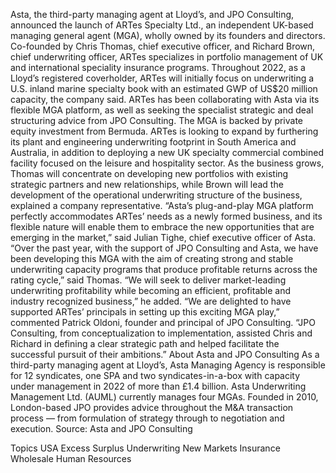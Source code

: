 Asta, the third-party managing agent at Lloyd’s, and JPO Consulting, announced the launch of ARTes Specialty Ltd., an independent UK-based managing general agent (MGA), wholly owned by its founders and directors.
Co-founded by Chris Thomas, chief executive officer, and Richard Brown, chief underwriting officer, ARTes specializes in portfolio management of UK and international speciality insurance programs.
Throughout 2022, as a Lloyd’s registered coverholder, ARTes will initially focus on underwriting a U.S. inland marine specialty book with an estimated GWP of US$20 million capacity, the company said.
ARTes has been collaborating with Asta via its flexible MGA platform, as well as seeking the specialist strategic and deal structuring advice from JPO Consulting. The MGA is backed by private equity investment from Bermuda.
ARTes is looking to expand by furthering its plant and engineering underwriting footprint in South America and Australia, in addition to deploying a new UK specialty commercial combined facility focused on the leisure and hospitality sector.
As the business grows, Thomas will concentrate on developing new portfolios with existing strategic partners and new relationships, while Brown will lead the development of the operational underwriting structure of the business, explained a company representative.
“Asta’s plug-and-play MGA platform perfectly accommodates ARTes’ needs as a newly formed business, and its flexible nature will enable them to embrace the new opportunities that are emerging in the market,” said Julian Tighe, chief executive officer of Asta.
“Over the past year, with the support of JPO Consulting and Asta, we have been developing this MGA with the aim of creating strong and stable underwriting capacity programs that produce profitable returns across the rating cycle,” said Thomas.
“We will seek to deliver market-leading underwriting profitability while becoming an efficient, profitable and industry recognized business,” he added.
“We are delighted to have supported ARTes’ principals in setting up this exciting MGA play,” commented Patrick Oldoni, founder and principal of JPO Consulting. “JPO Consulting, from conceptualization to implementation, assisted Chris and Richard in defining a clear strategic path and helped facilitate the successful pursuit of their ambitions.”
About Asta and JPO Consulting
As a third-party managing agent at Lloyd’s, Asta Managing Agency is responsible for 12 syndicates, one SPA and two syndicates-in-a-box with capacity under management in 2022 of more than £1.4 billion. Asta Underwriting Management Ltd. (AUML) currently manages four MGAs.
Founded in 2010, London-based JPO provides advice throughout the M&A transaction process — from formulation of strategy through to negotiation and execution.
Source: Asta and JPO Consulting

Topics
USA
Excess Surplus
Underwriting
New Markets
Insurance Wholesale
Human Resources
